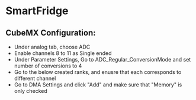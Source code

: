 # SmartFridge


## CubeMX Configuration:

- Under analog tab, choose ADC
- Enable channels 8 to 11 as Single ended
- Under Parameter Settings, Go to ADC_Regular_ConversionMode and set number of conversions to 4
- Go to the below created ranks, and enusre that each corresponds to different channel
- Go to DMA Settings and click "Add" and make sure that "Memory" is only checked
